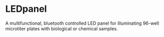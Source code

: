 # LEDpanel
A multifunctional, bluetooth controlled LED panel for illuminating 96-well microtiter plates with biological or chemical samples.
